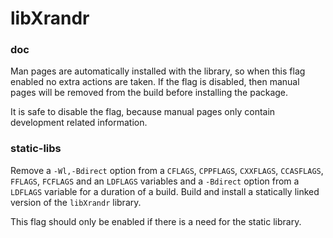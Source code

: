 # libXrandr

### doc
Man pages are automatically installed with the library, so when this flag enabled no extra actions are taken. If the flag is disabled, then manual pages will be removed from the build before installing the package.

It is safe to disable the flag, because manual pages only contain development related information.

### static-libs
Remove a `-Wl,-Bdirect` option from a `CFLAGS`, `CPPFLAGS`, `CXXFLAGS`, `CCASFLAGS`, `FFLAGS`, `FCFLAGS` and an `LDFLAGS` variables and a `-Bdirect` option from a `LDFLAGS` variable for a duration of a build. Build and install a statically linked version of the `libXrandr` library.

This flag should only be enabled if there is a need for the static library.
